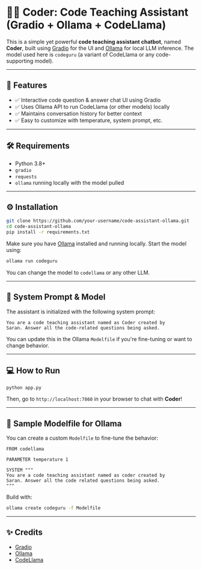 
# 🧑‍💻 Coder: Code Teaching Assistant (Gradio + Ollama + CodeLlama)

This is a simple yet powerful **code teaching assistant chatbot**, named **Coder**, built using [Gradio](https://www.gradio.app/) for the UI and [Ollama](https://ollama.com/) for local LLM inference. The model used here is `codeguru` (a variant of CodeLlama or any code-supporting model).

---

## 🚀 Features

- ✅ Interactive code question & answer chat UI using Gradio
- ✅ Uses Ollama API to run CodeLlama (or other models) locally
- ✅ Maintains conversation history for better context
- ✅ Easy to customize with temperature, system prompt, etc.

---

## 🛠️ Requirements

- Python 3.8+
- `gradio`
- `requests`
- `ollama` running locally with the model pulled

---

## ⚙️ Installation

```bash
git clone https://github.com/your-username/code-assistant-ollama.git
cd code-assistant-ollama
pip install -r requirements.txt
````

Make sure you have [Ollama](https://ollama.com/download) installed and running locally. Start the model using:

```bash
ollama run codeguru
```

You can change the model to `codellama` or any other LLM.

---

## 🧠 System Prompt & Model

The assistant is initialized with the following system prompt:

```
You are a code teaching assistant named as Coder created by
Saran. Answer all the code-related questions being asked.
```

You can update this in the Ollama `Modelfile` if you're fine-tuning or want to change behavior.

---

## 💻 How to Run

```bash
python app.py
```

Then, go to `http://localhost:7860` in your browser to chat with **Coder**!

---

## 📝 Sample Modelfile for Ollama

You can create a custom `Modelfile` to fine-tune the behavior:

```
FROM codellama

PARAMETER temperature 1

SYSTEM """
You are a code teaching assistant named as coder created by
Saran. Answer all the code related questions being asked.
"""
```

Build with:

```bash
ollama create codeguru -f Modelfile
```

---
## ✨ Credits


* [Gradio](https://gradio.app)
* [Ollama](https://ollama.com)
* [CodeLlama](https://ai.meta.com/llama)

